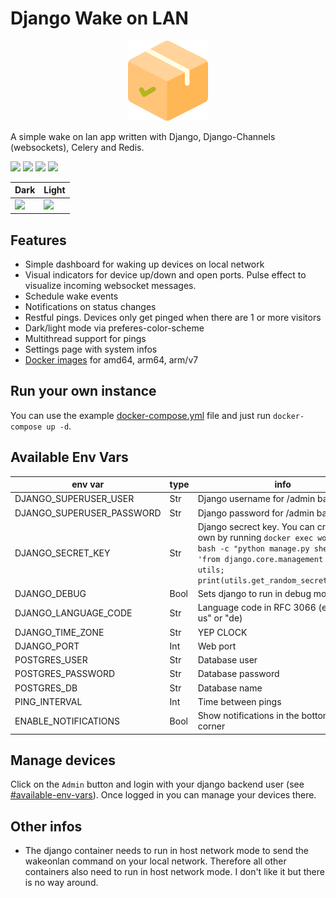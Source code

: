 # Django Wake on LAN

<div align="center" width="100%">
    <img src="app/wol/static/img/favicon.png" width="128" />
</div>

A simple wake on lan app written with Django, Django-Channels (websockets), Celery and Redis.

<a target="_blank" href="https://github.com/seriousm4x/django-wake-on-lan"><img src="https://img.shields.io/github/stars/seriousm4x/django-wake-on-lan" /></a> <a target="_blank" href="https://hub.docker.com/r/seriousm4x/django-wol"><img src="https://img.shields.io/docker/pulls/seriousm4x/django-wol" /></a> <a target="_blank" href="https://hub.docker.com/r/seriousm4x/django-wol"><img src="https://img.shields.io/docker/v/seriousm4x/django-wol/latest?label=docker%20image%20ver." /></a> <a target="_blank" href="https://github.com/seriousm4x/django-wake-on-lan"><img src="https://img.shields.io/github/last-commit/seriousm4x/django-wake-on-lan" /></a>

| Dark                 | Light                 |
| -------------------- | --------------------- |
| ![](https://raw.githubusercontent.com/seriousm4x/django-wake-on-lan/master/assets/dark.png) | ![](https://raw.githubusercontent.com/seriousm4x/django-wake-on-lan/master/assets/light.png) |

## Features

* Simple dashboard for waking up devices on local network
* Visual indicators for device up/down and open ports. Pulse effect to visualize incoming websocket messages.
* Schedule wake events
* Notifications on status changes
* Restful pings. Devices only get pinged when there are 1 or more visitors
* Dark/light mode via preferes-color-scheme
* Multithread support for pings
* Settings page with system infos
* [Docker images](https://hub.docker.com/r/seriousm4x/django-wol) for amd64, arm64, arm/v7

## Run your own instance

You can use the example [docker-compose.yml](docker-compose.yml) file and just run `docker-compose up -d`.

## Available Env Vars

| env var | type | info |
|---------|------|------|
| DJANGO_SUPERUSER_USER | Str | Django username for /admin backend |
| DJANGO_SUPERUSER_PASSWORD | Str | Django password for /admin backend |
| DJANGO_SECRET_KEY | Str | Django secrect key. You can create your own by running `docker exec wol_django bash -c "python manage.py shell -c 'from django.core.management import utils; print(utils.get_random_secret_key())'"` |
| DJANGO_DEBUG | Bool | Sets django to run in debug mode |
| DJANGO_LANGUAGE_CODE | Str | Language code in RFC 3066 (e.g. "en-us" or "de) |
| DJANGO_TIME_ZONE | Str | YEP CLOCK |
| DJANGO_PORT | Int | Web port |
| POSTGRES_USER | Str | Database user |
| POSTGRES_PASSWORD | Str | Database password |
| POSTGRES_DB | Str | Database name |
| PING_INTERVAL | Int | Time between pings |
| ENABLE_NOTIFICATIONS | Bool | Show notifications in the bottom right corner |


## Manage devices

Click on the `Admin` button and login with your django backend user (see [#available-env-vars](#available-env-vars)). Once logged in you can manage your devices there.

## Other infos

* The django container needs to run in host network mode to send the wakeonlan command on your local network. Therefore all other containers also need to run in host network mode. I don't like it but there is no way around.